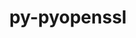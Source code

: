 ---
title: "py-pyopenssl"
layout: cache
categories: [package, v0.18.0]
meta: {"versions": ["19.0.0"], "compilers": ["gcc@=7.5.0"], "oss": ["ubuntu18.04"], "platforms": ["linux"], "targets": ["x86_64"], "stacks": ["e4s", "root"], "num_specs": 1, "num_specs_by_stack": {"e4s": 1, "root": 1}}
spec_details: [{"hash": "kqsaw2s32xz44inmxyfohm5ojlt4sakp", "compiler": "gcc@=7.5.0", "versions": ["19.0.0"], "os": "ubuntu18.04", "platform": "linux", "target": "x86_64", "variants": [], "stacks": ["e4s", "root"], "size": "-", "tarball": "https://binaries.spack.io/releases/v0.18.0/build_cache/linux-ubuntu18.04-x86_64/gcc-7.5.0/py-pyopenssl-19.0.0/linux-ubuntu18.04-x86_64-gcc-7.5.0-py-pyopenssl-19.0.0-kqsaw2s32xz44inmxyfohm5ojlt4sakp.spack"}]
---
